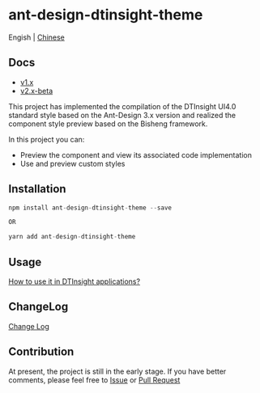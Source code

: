 # ant-design-dtinsight-theme

Engish | [Chinese](./README_zh.md)

## Docs
- [v1.x](https://liuxy0551.github.io/ant-design-dtinsight-theme/docs/react/getting-started-cn)
- [v2.x-beta](https://dtstack.github.io/ant-design-dtinsight-theme/docs/react/introduce-cn)

This project has implemented the compilation of the DTInsight UI4.0 standard style based on the Ant-Design 3.x version and realized the component style preview based on the Bisheng framework.

In this project you can:

- Preview the component and view its associated code implementation
- Use and preview custom styles

## Installation

```javascript
npm install ant-design-dtinsight-theme --save

OR

yarn add ant-design-dtinsight-theme
```

## Usage

[How to use it in DTInsight applications?](https://github.com/DTStack/ant-design-dtinsight-theme/blob/master/docs/react/getting-started.zh-CN.md)

## ChangeLog

[Change Log](https://github.com/DTStack/ant-design-dtinsight-theme/blob/master/docs/react/change-log.zh-CN.md)

## Contribution

At present, the project is still in the early stage. If you have better comments, please feel free to [Issue](https://github.com/DTStack/ant-design-dtinsight-theme/issues/new) or [Pull Request](https://github.com/DTStack/ant-design-dtinsight-theme/pulls)
